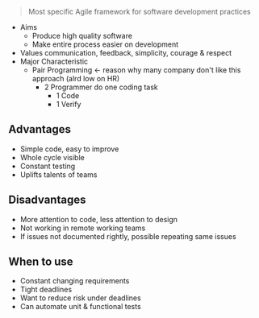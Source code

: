 > Most specific Agile framework for software development practices
- Aims
	- Produce high quality software
	- Make entire process easier on development
- Values communication, feedback, simplicity, courage & respect
- Major Characteristic
	- Pair Programming <- reason why many company don't like this approach (alrd low on HR)
		- 2 Programmer do one coding task
			- 1 Code
			- 1 Verify
## Advantages
- Simple code, easy to improve
- Whole cycle visible
- Constant testing
- Uplifts talents of teams
## Disadvantages
- More attention to code, less attention to design
- Not working in remote working teams
- If issues not documented rightly, possible repeating same issues
## When to use
- Constant changing requirements
- Tight deadlines
- Want to reduce risk under deadlines
- Can automate unit & functional tests